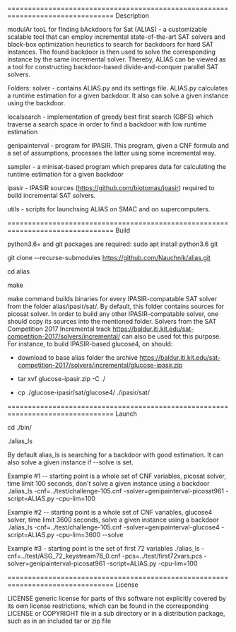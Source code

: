 ================================================================================
Description

modulAr tooL for fInding bAckdoors for Sat (ALIAS) - a customizable scalable tool that can employ incremental state-of-the-art SAT solvers and 
black-box optimization heuristics to search for backdoors for hard SAT instances. The found backdoor is then used to solve the corresponding 
instance by the same incremental solver. Thereby, ALIAS can be viewed as a tool for constructing backdoor-based divide-and-conquer parallel SAT 
solvers.

Folders:
solver - contains ALIAS.py and its settings file. ALIAS.py calculates a runtime estimation for a given backdoor. It also can solve a given instance 
using the backdoor.

localsearch - implementation of greedy best first search (GBFS) which traverse a search space in order to find a backdoor with low runtime estimation 

genipainterval - program for IPASIR. This program, given a CNF formula and a set of assumptions, processes the latter using some incremental way.

sampler - a minisat-based program which prepares data for calculating the runtime estimation for a given backdoor

ipasir - IPASIR sources (https://github.com/biotomas/ipasir) required to build incremental SAT solvers.

utils - scripts for launchsing ALIAS on SMAC and on supercomputers.

================================================================================
Build

python3.6+ and git packages are required: sudo apt install python3.6 git

git clone --recurse-submodules https://github.com/Nauchnik/alias.git

cd alias

make

make command builds binaries for every IPASIR-compatable SAT solver from the folder alias/ipasir/sat/. By default, this folder contains sources for 
picosat solver. In order to build any other IPASIR-compatable solver, one should copy its sources into the mentioned folder. Solvers from the SAT 
Competition 2017 Incremental track https://baldur.iti.kit.edu/sat-competition-2017/solvers/incremental/ can also  be used fot this purpose. 
For instance, to build IPASIR-based glucose4, on should:

- download to base alias folder the archive https://baldur.iti.kit.edu/sat-competition-2017/solvers/incremental/glucose-ipasir.zip

- tar xvf glucose-ipasir.zip -C ./

- cp ./glucose-ipasir/sat/glucose4/ ./ipasir/sat/

================================================================================
Launch

cd ./bin/

./alias_ls <options>

By default alias_ls is searching for a backdoor with good estimation. It can also solve a given instance if --solve is set.

Example #1 -- starting point is a whole set of CNF variables, picosat solver, time limit 100 seconds, don't solve a given instance using a backdoor
./alias_ls -cnf=../test/challenge-105.cnf -solver=genipainterval-picosat961 -script=ALIAS.py -cpu-lim=100

Example #2 -- starting point is a whole set of CNF variables, glucose4 solver, time limit 3600 seconds, solve a given instance using a backdoor
./alias_ls -cnf=../test/challenge-105.cnf -solver=genipainterval-glucose4 -script=ALIAS.py -cpu-lim=3600 --solve

Example #3 - starting point is the set of first 72 variables
./alias_ls -cnf=../test/ASG_72_keystream76_0.cnf -pcs=../test/first72vars.pcs -solver=genipainterval-picosat961 -script=ALIAS.py -cpu-lim=100

================================================================================
License

LICENSE generic license for parts of this software not explicitly covered by its own license restrictions, which can be found in the 
corresponding LICENSE or COPYRIGHT file in a sub directory or in a distribution package, such as in an included tar or zip file